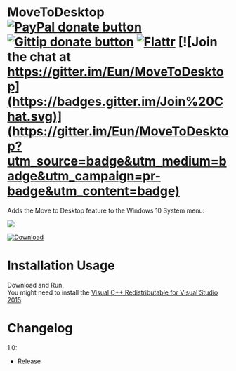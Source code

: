 MoveToDesktop [![PayPal donate button](https://www.paypalobjects.com/en_US/i/btn/btn_donate_SM.gif)](https://www.paypal.com/cgi-bin/webscr?cmd=_donations&business=eun%40su%2eam&lc=US&item_name=MoveToDesktop%20Donation&no_note=0&currency_code=USD&bn=PP%2dDonationsBF%3abtn_donate_SM%2egif%3aNonHostedGuest "Donate with PayPal") [![Gittip donate button](https://img.shields.io/gratipay/Eun.svg)](https://gratipay.com/Eun/ "Donate weekly to this project using Gittip") [![Flattr](https://api.flattr.com/button/flattr-badge-large.png)](https://flattr.com/submit/auto?user_id=Eun&url=https%3A%2F%2Fgithub.com%2FEun%2FMoveToDesktop "Flattr this") [![Join the chat at https://gitter.im/Eun/MoveToDesktop](https://badges.gitter.im/Join%20Chat.svg)](https://gitter.im/Eun/MoveToDesktop?utm_source=badge&utm_medium=badge&utm_campaign=pr-badge&utm_content=badge)
==============
Adds the Move to Desktop feature to the Windows 10 System menu:


![](https://raw.githubusercontent.com/Eun/MoveToDesktop/res/screenshot1.png)

[![Download](https://raw.githubusercontent.com/Eun/MoveToDesktop/res/download.png)](https://github.com/Eun/MoveToDesktop/releases/download/1.0/MoveToDesktop-1.0.zip)

Installation Usage
======
Download and Run.  
You might need to install the [Visual C++ Redistributable for Visual Studio 2015](https://www.microsoft.com/download/details.aspx?id=48145).


Changelog
=========
1.0:
* Release
